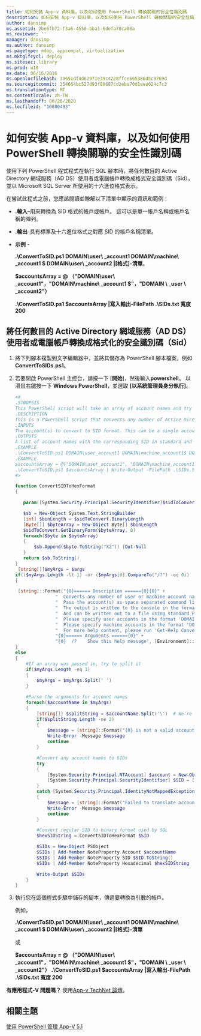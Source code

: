 ```yaml
---
title: 如何安裝 App-v 資料庫，以及如何使用 PowerShell 轉換關聯的安全性識別碼
description: 如何安裝 App-v 資料庫，以及如何使用 PowerShell 轉換關聯的安全性識別碼
author: dansimp
ms.assetid: 2be6fb72-f3a6-4550-bba1-6defa78ca08a
ms.reviewer: ''
manager: dansimp
ms.author: dansimp
ms.pagetype: mdop, appcompat, virtualization
ms.mktglfcycl: deploy
ms.sitesec: library
ms.prod: w10
ms.date: 06/16/2016
ms.openlocfilehash: 39651df4d62971e39c4228ffce665386d5c9769d
ms.sourcegitcommit: 354664bc527d93f80687cd2eba70d1eea024c7c3
ms.translationtype: MT
ms.contentlocale: zh-TW
ms.lasthandoff: 06/26/2020
ms.locfileid: "10800493"
---
```

# 如何安裝 App-v 資料庫，以及如何使用 PowerShell 轉換關聯的安全性識別碼

使用下列 PowerShell 程式程式在執行 SQL 腳本時，將任何數目的 Active Directory 網域服務（AD DS）使用者或電腦帳戶轉換成格式安全識別碼（Sid），並以 Microsoft SQL Server 所使用的十六進位格式表示。

在嘗試此程式之前，您應該閱讀並瞭解以下清單中顯示的資訊和範例：

- **.輸入**–用來轉換為 SID 格式的帳戶或帳戶。 這可以是單一帳戶名稱或帳戶名稱的陣列。

- **.輸出**-具有標準及十六進位格式之對應 SID 的帳戶名稱清單。

- **示例** -

    **.\\ConvertToSID.ps1 DOMAIN\\user\ _account1 DOMAIN\\machine\ _account1 $ DOMAIN\\user\ _account2 |[格式]-清單**。

    **$accountsArray = @ （"DOMAIN\\user\ _account1"，"DOMAIN\\machine\ _account1 $"，"DOMAIN \ _user \ _account2"）**

    **.\\ConvertToSID.ps1 $accountsArray |寫入輸出-FilePath .\\SIDs.txt 寬度200**

## 將任何數目的 Active Directory 網域服務（AD DS）使用者或電腦帳戶轉換成格式化的安全識別碼（Sid）

1. 將下列腳本複製到文字編輯器中，並將其儲存為 PowerShell 腳本檔案，例如**ConvertToSIDs.ps1**。
1. 若要開啟 PowerShell 主控台，請按一下 [**開始**]，然後輸入**powershell**。 以滑鼠右鍵按一下 **Windows PowerShell**，並選取 **\[以系統管理員身分執行\]**。

   ```powershell
   <#
   .SYNOPSIS
   This PowerShell script will take an array of account names and try to convert each of them to the corresponding SID in standard and hexadecimal formats.
   .DESCRIPTION
   This is a PowerShell script that converts any number of Active Directory (AD) user or machine accounts into formatted Security Identifiers (SIDs) both in the standard format and in the hexadecimal format used by SQL server when running SQL scripts.
   .INPUTS
   The account(s) to convert to SID format. This can be a single account name or an array of account names. Please see examples below.
   .OUTPUTS
   A list of account names with the corresponding SID in standard and hexadecimal formats
   .EXAMPLE
   .\ConvertToSID.ps1 DOMAIN\user_account1 DOMAIN\machine_account1$ DOMAIN\user_account2 | Format-List
   .EXAMPLE
   $accountsArray = @("DOMAIN\user_account1", "DOMAIN\machine_account1$", "DOMAIN_user_account2")
   .\ConvertToSID.ps1 $accountsArray | Write-Output -FilePath .\SIDs.txt -Width 200
   #>

   function ConvertSIDToHexFormat
   {

      param([System.Security.Principal.SecurityIdentifier]$sidToConvert)

      $sb = New-Object System.Text.StringBuilder
      [int] $binLength = $sidToConvert.BinaryLength
      [Byte[]] $byteArray = New-Object Byte[] $binLength
      $sidToConvert.GetBinaryForm($byteArray, 0)
      foreach($byte in $byteArray)
      {
          $sb.Append($byte.ToString("X2")) |Out-Null
      }
      return $sb.ToString()
   }
    [string[]]$myArgs = $args
   if(($myArgs.Length -lt 1) -or ($myArgs[0].CompareTo("/?") -eq 0))
   {

    [string]::Format("{0}====== Description ======{0}{0}" +
                  "  Converts any number of user or machine account names to string and hexadecimal SIDs.{0}" +
                  "  Pass the account(s) as space separated command line parameters. (For example 'ConvertToSID.ps1 DOMAIN\Account1 DOMAIN\Account2 ...'){0}" +
                  "  The output is written to the console in the format 'Account name    SID as string   SID as hexadecimal'{0}" +
                  "  And can be written out to a file using standard PowerShell redirection{0}" +
                  "  Please specify user accounts in the format 'DOMAIN\username'{0}" +
                  "  Please specify machine accounts in the format 'DOMAIN\machinename$'{0}" +
                  "  For more help content, please run 'Get-Help ConvertToSID.ps1'{0}" +
                  "{0}====== Arguments ======{0}" +
                  "{0}  /?    Show this help message", [Environment]::NewLine)
   }
   else
   {
       #If an array was passed in, try to split it
       if($myArgs.Length -eq 1)
       {
           $myArgs = $myArgs.Split(' ')
       }

       #Parse the arguments for account names
       foreach($accountName in $myArgs)
       {
           [string[]] $splitString = $accountName.Split('\')  # We're looking for the format "DOMAIN\Account" so anything that does not match, we reject
           if($splitString.Length -ne 2)
           {
               $message = [string]::Format("{0} is not a valid account name. Expected format 'Domain\username' for user accounts or 'DOMAIN\machinename$' for machine accounts.", $accountName)
               Write-Error -Message $message
               continue
           }

           #Convert any account names to SIDs
           try
           {
               [System.Security.Principal.NTAccount] $account = New-Object System.Security.Principal.NTAccount($splitString[0], $splitString[1])
               [System.Security.Principal.SecurityIdentifier] $SID = [System.Security.Principal.SecurityIdentifier]($account.Translate([System.Security.Principal.SecurityIdentifier]))
           }
           catch [System.Security.Principal.IdentityNotMappedException]
           {
               $message = [string]::Format("Failed to translate account object '{0}' to a SID. Please verify that this is a valid user or machine account.", $account.ToString())
               Write-Error -Message $message
               continue
           }

           #Convert regular SID to binary format used by SQL
           $hexSIDString = ConvertSIDToHexFormat $SID

           $SIDs = New-Object PSObject
           $SIDs | Add-Member NoteProperty Account $accountName
           $SIDs | Add-Member NoteProperty SID $SID.ToString()
           $SIDs | Add-Member NoteProperty Hexadecimal $hexSIDString

           Write-Output $SIDs
       }
   }
   ```

1. 執行您在這個程式步驟中儲存的腳本，傳遞要轉換為引數的帳戶。

   例如，

   **.\\ConvertToSID.ps1 DOMAIN\\user\ _account1 DOMAIN\\machine\ _account1 $ DOMAIN\\user\ _account2 |[格式]-清單**
   
   或
   
   **$accountsArray = @ （"DOMAIN\\user\ _account1"，"DOMAIN\\machine\ _account1 $"，"DOMAIN \ _user \ _account2"）** 
    **.\\ConvertToSID.ps1 $accountsArray |寫入輸出-FilePath .\\SIDs.txt 寬度 200**

**有應用程式-V 問題嗎？** 使用[App-v TechNet 論壇](https://social.technet.microsoft.com/Forums/home?forum=mdopappv)。

## 相關主題

[使用 PowerShell 管理 App-V 5.1](administering-app-v-51-by-using-powershell.md)
